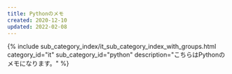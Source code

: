 ```yaml
---
title: Pythonのメモ
created: 2020-12-10
updated: 2022-02-08
---
```

{% include sub_category_index/it_sub_category_index_with_groups.html
    category_id="it"
    sub_category_id="python"
    description="こちらはPythonのメモになります。" %}